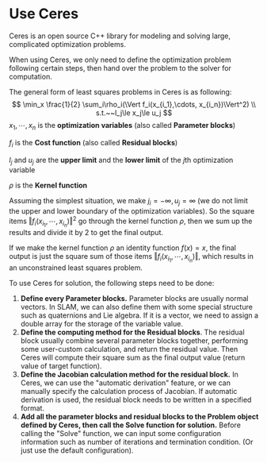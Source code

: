 # Use Ceres

Ceres is  an open source C++ library for modeling and solving large, complicated optimization problems.

When using Ceres, we only need to define the optimization problem following certain steps, then hand over the problem to the solver for computation.

The general form of least squares problems in Ceres is as following:
$$
\min_x \frac{1}{2} \sum_i\rho_i(\Vert f_i(x_{i_1},\cdots, x_{i_n})\Vert^2) \\
s.t.~~l_j\le x_j\le u_j
$$
$x_1,\cdots,x_n$ is the **optimization variables** (also called **Parameter blocks**)

$f_i$ is the **Cost function** (also called **Residual blocks**)

$l_j$ and $u_j$ are the **upper limit** and the **lower limit** of the $j$th optimization variable

$\rho$ is the **Kernel function**

Assuming the simplest situation, we make $j_i=-\infty,u_j=\infty$ (we do not limit the upper and lower  boundary of the optimization variables). So the square items $\Vert f_i(x_{i_1},\cdots, x_{i_n})\Vert^2$ go through the kernel function $\rho$, then we sum up the results and divide it by 2 to get the final output.

If we make the kernel function $\rho$ an identity function $f(x)=x$, the final output is just the square sum of those items $\Vert f_i(x_{i_1},\cdots, x_{i_n})\Vert$, which results in an unconstrained least squares problem.

To use Ceres for solution, the following steps need to be done:

1. **Define every Parameter blocks.** Parameter blocks are usually normal vectors. In SLAM, we can also define them with some special structure such as quaternions and Lie algebra. If it is a vector, we need to assign a double array for the storage of the variable value.
2. **Define the computing method for the Residual blocks**. The residual block usually combine several parameter blocks together, performing some user-custom calculation, and return the residual value. Then Ceres will compute their square sum as the final output value (return value of target function).
3. **Define the Jacobian calculation method for the residual block.** In Ceres, we can use the "automatic derivation" feature, or we can manually specify the calculation process of Jacobian. If automatic derivation is used, the residual block needs to be written in a specified format.
4. **Add all the parameter blocks and residual blocks to the Problem object defined by Ceres, then call the Solve function for solution.** Before calling the "Solve" function, we can input some configuration information such as number of iterations and termination condition. (Or just use the default configuration).
